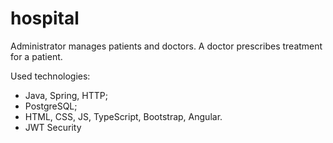 # hospital
Administrator manages patients and doctors. A doctor prescribes treatment for a patient.

Used technologies:
- Java, Spring, HTTP;
- PostgreSQL;
- HTML, CSS, JS, TypeScript, Bootstrap, Angular.
- JWT Security